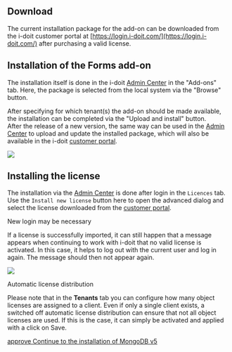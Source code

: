  

  

Download
--------

The current installation package for the add-on can be downloaded from the i-doit customer portal at [https://login.i-doit.com/](https://login.i-doit.com/) after purchasing a valid license.

Installation of the Forms add-on
--------------------------------

The installation itself is done in the i-doit [Admin Center](/display/en/Admin+Center) in the "Add-ons" tab. Here, the package is selected from the local system via the "Browse" button.

After specifying for which tenant(s) the add-on should be made available, the installation can be completed via the "Upload and install" button.  
After the release of a new version, the same way can be used in the [Admin Center](/display/en/Admin+Center) to upload and update the installed package, which will also be available in the i-doit [customer portal](/display/en/Customer+Portal).

![](/download/attachments/117801333/addons.png?version=1&modificationDate=1645183380142&api=v2&effects=drop-shadow)

Installing the license
----------------------

The installation via the [Admin Center](/display/en/Admin+Center) is done after login in the `Licences` tab. Use the `Install new license` button here to open the advanced dialog and select the license downloaded from the [customer portal](/display/en/Customer+Portal).

New login may be necessary

If a license is successfully imported, it can still happen that a message appears when continuing to work with i-doit that no valid license is activated. In this case, it helps to log out with the current user and log in again. The message should then not appear again.

![](/download/attachments/117801333/license.png?version=1&modificationDate=1645183380124&api=v2&effects=drop-shadow)

Automatic license distribution

Please note that in the **Tenants** tab you can configure how many object licenses are assigned to a client. Even if only a single client exists, a switched off automatic license distribution can ensure that not all object licenses are used. If this is the case, it can simply be activated and applied with a click on Save.

[approve Continue to the installation of MongoDB v5](/display/en/Install+MongoDB+v5)